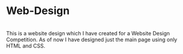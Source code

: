 # Web-Design
<br>
This is a website design which I have created for a Website Design Competition. As of now I have designed just the main page using only HTML and CSS. 
